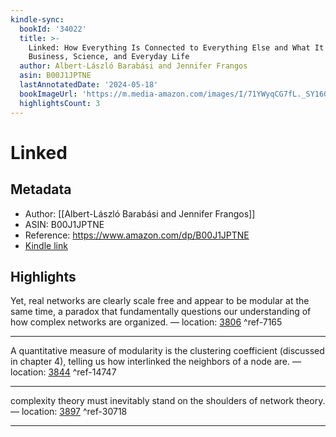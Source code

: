 ```yaml
---
kindle-sync:
  bookId: '34022'
  title: >-
    Linked: How Everything Is Connected to Everything Else and What It Means for
    Business, Science, and Everyday Life
  author: Albert-László Barabási and Jennifer Frangos
  asin: B00J1JPTNE
  lastAnnotatedDate: '2024-05-18'
  bookImageUrl: 'https://m.media-amazon.com/images/I/71YWyqCG7fL._SY160.jpg'
  highlightsCount: 3
---
```

# Linked
## Metadata
* Author: [[Albert-László Barabási and Jennifer Frangos]]
* ASIN: B00J1JPTNE
* Reference: https://www.amazon.com/dp/B00J1JPTNE
* [Kindle link](kindle://book?action=open&asin=B00J1JPTNE)

## Highlights
Yet, real networks are clearly scale free and appear to be modular at the same time, a paradox that fundamentally questions our understanding of how complex networks are organized. — location: [3806](kindle://book?action=open&asin=B00J1JPTNE&location=3806) ^ref-7165

---
A quantitative measure of modularity is the clustering coefficient (discussed in chapter 4), telling us how interlinked the neighbors of a node are. — location: [3844](kindle://book?action=open&asin=B00J1JPTNE&location=3844) ^ref-14747

---
complexity theory must inevitably stand on the shoulders of network theory. — location: [3897](kindle://book?action=open&asin=B00J1JPTNE&location=3897) ^ref-30718

---
